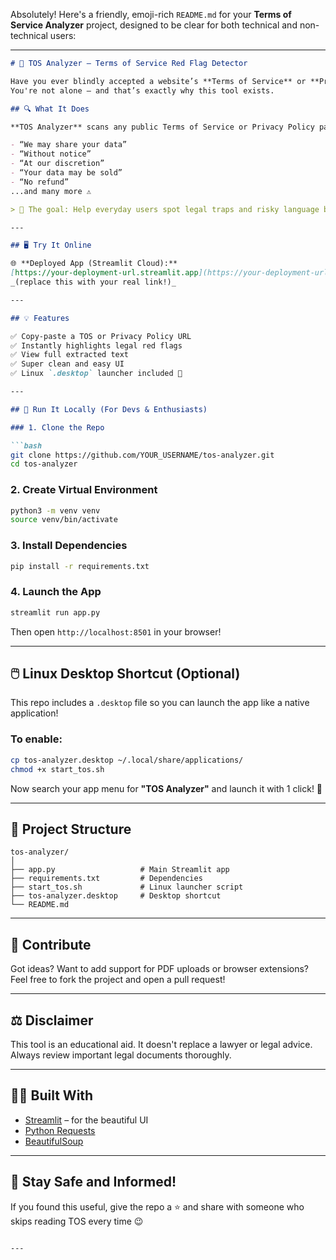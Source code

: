 Absolutely! Here's a friendly, emoji-rich `README.md` for your **Terms of Service Analyzer** project, designed to be clear for both technical and non-technical users:

---

````markdown
# 📜 TOS Analyzer — Terms of Service Red Flag Detector

Have you ever blindly accepted a website’s **Terms of Service** or **Privacy Policy** without reading it? 😅  
You're not alone — and that’s exactly why this tool exists.

## 🔍 What It Does

**TOS Analyzer** scans any public Terms of Service or Privacy Policy page and highlights **concerning phrases** — things like:

- “We may share your data”
- “Without notice”
- “At our discretion”
- “Your data may be sold”
- “No refund”  
...and many more ⚠️

> 🧠 The goal: Help everyday users spot legal traps and risky language before clicking "I Agree".

---

## 🖥️ Try It Online

🌐 **Deployed App (Streamlit Cloud):**  
[https://your-deployment-url.streamlit.app](https://your-deployment-url.streamlit.app)  
_(replace this with your real link!)_

---

## 💡 Features

✅ Copy-paste a TOS or Privacy Policy URL  
✅ Instantly highlights legal red flags  
✅ View full extracted text  
✅ Super clean and easy UI  
✅ Linux `.desktop` launcher included 🧠

---

## 🚀 Run It Locally (For Devs & Enthusiasts)

### 1. Clone the Repo

```bash
git clone https://github.com/YOUR_USERNAME/tos-analyzer.git
cd tos-analyzer
````

### 2. Create Virtual Environment

```bash
python3 -m venv venv
source venv/bin/activate
```

### 3. Install Dependencies

```bash
pip install -r requirements.txt
```

### 4. Launch the App

```bash
streamlit run app.py
```

Then open `http://localhost:8501` in your browser!

---

## 🖱️ Linux Desktop Shortcut (Optional)

This repo includes a `.desktop` file so you can launch the app like a native application!

### To enable:

```bash
cp tos-analyzer.desktop ~/.local/share/applications/
chmod +x start_tos.sh
```

Now search your app menu for **"TOS Analyzer"** and launch it with 1 click! 🎉

---

## 📁 Project Structure

```
tos-analyzer/
│
├── app.py                   # Main Streamlit app
├── requirements.txt         # Dependencies
├── start_tos.sh             # Linux launcher script
├── tos-analyzer.desktop     # Desktop shortcut
└── README.md
```

---

## 🤝 Contribute

Got ideas? Want to add support for PDF uploads or browser extensions?
Feel free to fork the project and open a pull request!

---

## ⚖️ Disclaimer

This tool is an educational aid. It doesn't replace a lawyer or legal advice.
Always review important legal documents thoroughly.

---

## 🧑‍💻 Built With

* [Streamlit](https://streamlit.io/) – for the beautiful UI
* [Python Requests](https://docs.python-requests.org/)
* [BeautifulSoup](https://www.crummy.com/software/BeautifulSoup/)

---

## 🙌 Stay Safe and Informed!

If you found this useful, give the repo a ⭐ and share with someone who skips reading TOS every time 😉

```

---

```

